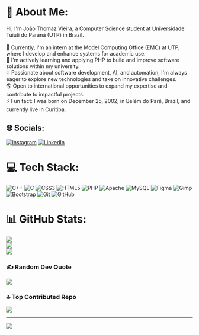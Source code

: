 # 💫 About Me:
Hi, I'm João Thomaz Vieira, a Computer Science student at Universidade Tuiuti do Paraná (UTP) in Brazil.<br><br>🔭 Currently, I'm an intern at the Model Computing Office (EMC) at UTP, where I develop and enhance systems for academic use.<br>🌱 I'm actively learning and applying PHP to build and improve software solutions within my university.<br>💡 Passionate about software development, AI, and automation, I'm always eager to explore new technologies and take on innovative challenges.<br>🌎 Open to international opportunities to expand my expertise and contribute to impactful projects.<br>⚡ Fun fact: I was born on December 25, 2002, in Belém do Pará, Brazil, and currently live in Curitiba.<br>


## 🌐 Socials:
[![Instagram](https://img.shields.io/badge/Instagram-%23E4405F.svg?logo=Instagram&logoColor=white)](https://instagram.com/https://www.instagram.com/joaothomaz_vieira/) [![LinkedIn](https://img.shields.io/badge/LinkedIn-%230077B5.svg?logo=linkedin&logoColor=white)](https://linkedin.com/in/https://www.linkedin.com/in/joão-thomaz-960b95266/) 

# 💻 Tech Stack:
![C++](https://img.shields.io/badge/c++-%2300599C.svg?style=for-the-badge&logo=c%2B%2B&logoColor=white) ![C](https://img.shields.io/badge/c-%2300599C.svg?style=for-the-badge&logo=c&logoColor=white) ![CSS3](https://img.shields.io/badge/css3-%231572B6.svg?style=for-the-badge&logo=css3&logoColor=white) ![HTML5](https://img.shields.io/badge/html5-%23E34F26.svg?style=for-the-badge&logo=html5&logoColor=white) ![PHP](https://img.shields.io/badge/php-%23777BB4.svg?style=for-the-badge&logo=php&logoColor=white) ![Apache](https://img.shields.io/badge/apache-%23D42029.svg?style=for-the-badge&logo=apache&logoColor=white) ![MySQL](https://img.shields.io/badge/mysql-4479A1.svg?style=for-the-badge&logo=mysql&logoColor=white) ![Figma](https://img.shields.io/badge/figma-%23F24E1E.svg?style=for-the-badge&logo=figma&logoColor=white) ![Gimp](https://img.shields.io/badge/Gimp-657D8B?style=for-the-badge&logo=gimp&logoColor=FFFFFF) ![Bootstrap](https://img.shields.io/badge/bootstrap-%238511FA.svg?style=for-the-badge&logo=bootstrap&logoColor=white) ![Git](https://img.shields.io/badge/git-%23F05033.svg?style=for-the-badge&logo=git&logoColor=white) ![GitHub](https://img.shields.io/badge/github-%23121011.svg?style=for-the-badge&logo=github&logoColor=white)
# 📊 GitHub Stats:
![](https://github-readme-stats.vercel.app/api?username=thomaz2512&theme=blue-green&hide_border=true&include_all_commits=false&count_private=false)<br/>
![](https://github-readme-streak-stats.herokuapp.com/?user=thomaz2512&theme=blue-green&hide_border=true)<br/>
![](https://github-readme-stats.vercel.app/api/top-langs/?username=thomaz2512&theme=blue-green&hide_border=true&include_all_commits=false&count_private=false&layout=compact)

### ✍️ Random Dev Quote
![](https://quotes-github-readme.vercel.app/api?type=horizontal&theme=merko)

### 🔝 Top Contributed Repo
![](https://github-contributor-stats.vercel.app/api?username=thomaz2512&limit=5&theme=cobalt&combine_all_yearly_contributions=true)

---
[![](https://visitcount.itsvg.in/api?id=thomaz2512&icon=5&color=3)](https://visitcount.itsvg.in)

<!-- Proudly created with GPRM ( https://gprm.itsvg.in ) -->
